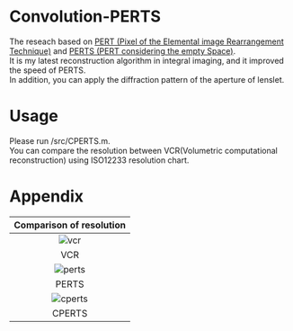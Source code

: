 # Convolution-PERTS
The reseach based on [PERT (Pixel of the Elemental image Rearrangement Technique)](https://www.osapublishing.org/jdt/abstract.cfm?uri=jdt-5-2-61) and [PERTS (PERT considering the empty Space)](http://iopscience.iop.org/article/10.1088/2040-8986/aaa391/meta).  
It is my latest reconstruction algorithm in integral imaging, and it improved the speed of PERTS.  
In addition, you can apply the diffraction pattern of the aperture of lenslet.

# Usage
Please run /src/CPERTS.m.  
You can compare the resolution between VCR(Volumetric computational reconstruction) using ISO12233 resolution chart.

# Appendix
|Comparison of resolution|
|:-:|
|![vcr](https://kotaro-inoue.gitlab.io/img/PERTS/horizontal_vcr.png)|
|VCR|
|![perts](https://kotaro-inoue.gitlab.io/img/PERTS/horizontal_perts.png)|
|PERTS|
|![cperts](https://kotaro-inoue.gitlab.io/img/PERTS/horizontal_cperts.png)|
|CPERTS|

